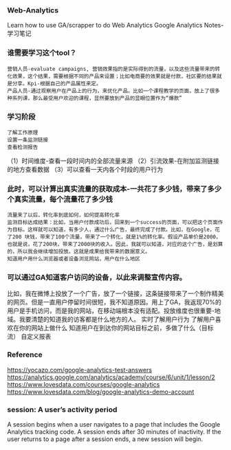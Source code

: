 ### Web-Analytics
Learn how to use GA/scrapper to do Web Analytics 
Google Analytics Notes-学习笔记

### 谁需要学习这个tool？
	营销人员-evaluate campaigns, 营销效果指的是实际得到的流量，以及这些流量带来的转化效果，这个结果，需要根据不同的产品来设置；比如电商要的效果就是付款，社区要的结果就是分享。Kpi-根据自己的产品属性来定。
	产品人员-通过观察用户在产品上的行为，来优化产品。比如一个课程教学的页面，放上了很多种系列课，那么最受用户欢迎的课程，显然要放到产品的显眼位置作为“爆款”
### 学习阶段
	了解工作原理
	设置一条监测链接
	查看检测报告
（1）时间维度-查看一段时间内的全部流量来源
 （2）引流效果-在附加监测链接的地方查看数据
（3）可以查看一天内各个时段的用户行为
### 此时，可以计算出真实流量的获取成本-一共花了多少钱，带来了多少个真实流量，每个流量花了多少钱
	流量来了以后，转化率到底如何，如何提高转化率
	监测目标达成结果：比如，当用户付款成功后，回来到一个success的页面，可以把这个页面作为目标。这样就可以知道，有多少人，通过什么广告，最终完成了付款。比如，在Google，花了200 块钱，带来了100个流量，带来了一个转化，就是1%的转化率。假设产品单价是2000，也就是说，花了200块，带来了2000块的收入。因此，我就可以知道，对应的这个广告，是划算的，所以我会继续增加投放。这就是成果给我带来的数据意义。
	知道用户用什么浏览器或者设备浏览网站，用户在什么地区
### 可以通过GA知道客户访问的设备，以此来调整宣传内容。
比如，我在微博上投放了一个广告，放了一个链接，这条链接带来了一个制作精美的网页。但是一直用户停留时间很短，我不知道原因。用上了GA，我返现70%的用户是手机访问，而是我的网站，在移动端根本没有适配。投放维度也很重要-地域。我要清楚的知道我的访客都是什么地方的人。
	实时了解用户行为
	了解用户喜欢在你的网站上做什么
	知道用户在到达你的网站目标之前，多做了什么（目标流）
	自定义报表

### Reference
https://yocazo.com/google-analytics-test-answers
https://analytics.google.com/analytics/academy/course/6/unit/1/lesson/2
https://www.lovesdata.com/courses/google-analytics
https://www.lovesdata.com/blog/google-analytics-demo-account

### session: A user’s activity period
A session begins when a user navigates to a page that includes the Google Analytics tracking code. A session ends after 30 minutes of inactivity. If the user returns to a page after a session ends, a new session will begin. 

